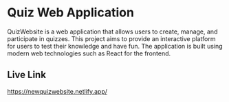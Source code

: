 # Quiz Web Application
QuizWebsite is a web application that allows users to create, manage, and participate in quizzes. This project aims to provide an interactive platform for users to test their knowledge and have fun. The application is built using modern web technologies such as React for the frontend.

## Live Link
https://newquizwebsite.netlify.app/

